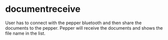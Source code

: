 # documentreceive
User has to connect with the pepper bluetooth and then share the documents to the pepper.
Pepper will receive the documents and shows the file name in the list.
